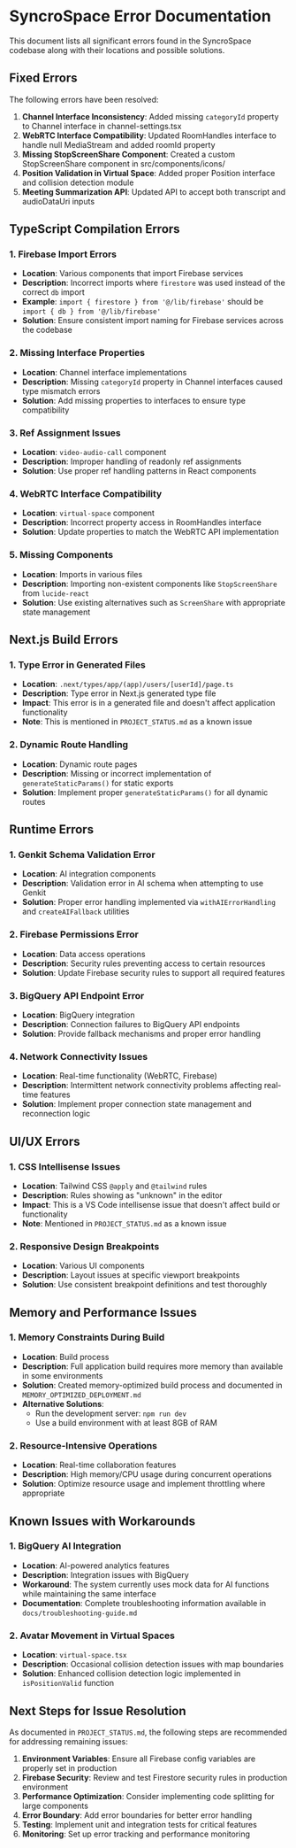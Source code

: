 # SyncroSpace Error Documentation

This document lists all significant errors found in the SyncroSpace codebase along with their locations and possible solutions.

## Fixed Errors

The following errors have been resolved:

1. **Channel Interface Inconsistency**: Added missing `categoryId` property to Channel interface in channel-settings.tsx
2. **WebRTC Interface Compatibility**: Updated RoomHandles interface to handle null MediaStream and added roomId property
3. **Missing StopScreenShare Component**: Created a custom StopScreenShare component in src/components/icons/
4. **Position Validation in Virtual Space**: Added proper Position interface and collision detection module
5. **Meeting Summarization API**: Updated API to accept both transcript and audioDataUri inputs

## TypeScript Compilation Errors

### 1. Firebase Import Errors

- **Location**: Various components that import Firebase services
- **Description**: Incorrect imports where `firestore` was used instead of the correct `db` import
- **Example**: `import { firestore } from '@/lib/firebase'` should be `import { db } from '@/lib/firebase'`
- **Solution**: Ensure consistent import naming for Firebase services across the codebase

### 2. Missing Interface Properties

- **Location**: Channel interface implementations
- **Description**: Missing `categoryId` property in Channel interfaces caused type mismatch errors
- **Solution**: Add missing properties to interfaces to ensure type compatibility

### 3. Ref Assignment Issues

- **Location**: `video-audio-call` component
- **Description**: Improper handling of readonly ref assignments
- **Solution**: Use proper ref handling patterns in React components

### 4. WebRTC Interface Compatibility

- **Location**: `virtual-space` component
- **Description**: Incorrect property access in RoomHandles interface
- **Solution**: Update properties to match the WebRTC API implementation

### 5. Missing Components

- **Location**: Imports in various files
- **Description**: Importing non-existent components like `StopScreenShare` from `lucide-react`
- **Solution**: Use existing alternatives such as `ScreenShare` with appropriate state management

## Next.js Build Errors

### 1. Type Error in Generated Files

- **Location**: `.next/types/app/(app)/users/[userId]/page.ts`
- **Description**: Type error in Next.js generated type file
- **Impact**: This error is in a generated file and doesn't affect application functionality
- **Note**: This is mentioned in `PROJECT_STATUS.md` as a known issue

### 2. Dynamic Route Handling

- **Location**: Dynamic route pages
- **Description**: Missing or incorrect implementation of `generateStaticParams()` for static exports
- **Solution**: Implement proper `generateStaticParams()` for all dynamic routes

## Runtime Errors

### 1. Genkit Schema Validation Error

- **Location**: AI integration components
- **Description**: Validation error in AI schema when attempting to use Genkit
- **Solution**: Proper error handling implemented via `withAIErrorHandling` and `createAIFallback` utilities

### 2. Firebase Permissions Error

- **Location**: Data access operations
- **Description**: Security rules preventing access to certain resources
- **Solution**: Update Firebase security rules to support all required features

### 3. BigQuery API Endpoint Error

- **Location**: BigQuery integration
- **Description**: Connection failures to BigQuery API endpoints
- **Solution**: Provide fallback mechanisms and proper error handling

### 4. Network Connectivity Issues

- **Location**: Real-time functionality (WebRTC, Firebase)
- **Description**: Intermittent network connectivity problems affecting real-time features
- **Solution**: Implement proper connection state management and reconnection logic

## UI/UX Errors

### 1. CSS Intellisense Issues

- **Location**: Tailwind CSS `@apply` and `@tailwind` rules
- **Description**: Rules showing as "unknown" in the editor
- **Impact**: This is a VS Code intellisense issue that doesn't affect build or functionality
- **Note**: Mentioned in `PROJECT_STATUS.md` as a known issue

### 2. Responsive Design Breakpoints

- **Location**: Various UI components
- **Description**: Layout issues at specific viewport breakpoints
- **Solution**: Use consistent breakpoint definitions and test thoroughly

## Memory and Performance Issues

### 1. Memory Constraints During Build

- **Location**: Build process
- **Description**: Full application build requires more memory than available in some environments
- **Solution**: Created memory-optimized build process and documented in `MEMORY_OPTIMIZED_DEPLOYMENT.md`
- **Alternative Solutions**: 
  - Run the development server: `npm run dev`
  - Use a build environment with at least 8GB of RAM

### 2. Resource-Intensive Operations

- **Location**: Real-time collaboration features
- **Description**: High memory/CPU usage during concurrent operations
- **Solution**: Optimize resource usage and implement throttling where appropriate

## Known Issues with Workarounds

### 1. BigQuery AI Integration

- **Location**: AI-powered analytics features
- **Description**: Integration issues with BigQuery
- **Workaround**: The system currently uses mock data for AI functions while maintaining the same interface
- **Documentation**: Complete troubleshooting information available in `docs/troubleshooting-guide.md`

### 2. Avatar Movement in Virtual Spaces

- **Location**: `virtual-space.tsx`
- **Description**: Occasional collision detection issues with map boundaries
- **Solution**: Enhanced collision detection logic implemented in `isPositionValid` function

## Next Steps for Issue Resolution

As documented in `PROJECT_STATUS.md`, the following steps are recommended for addressing remaining issues:

1. **Environment Variables**: Ensure all Firebase config variables are properly set in production
2. **Firebase Security**: Review and test Firestore security rules in production environment
3. **Performance Optimization**: Consider implementing code splitting for large components
4. **Error Boundary**: Add error boundaries for better error handling
5. **Testing**: Implement unit and integration tests for critical features
6. **Monitoring**: Set up error tracking and performance monitoring